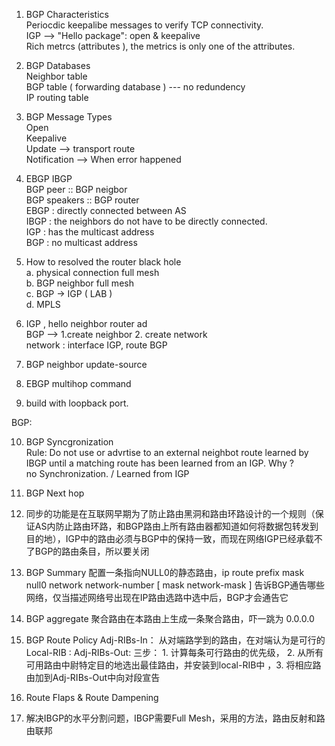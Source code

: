 1. BGP Characteristics    
   Periocdic keepalibe messages to verify TCP connectivity.     
   IGP --> "Hello package": open & keepalive     
   Rich metrcs (attributes ), the metrics is only one of the attributes.    

2. BGP Databases    
   Neighbor table    
   BGP table ( forwarding database )  --- no redundency     
   IP routing table     

3. BGP Message Types    
   Open    
   Keepalive    
   Update --> transport route    
   Notification  --> When error happened    

4. EBGP IBGP    
   BGP peer :: BGP neigbor    
   BGP speakers :: BGP router    
   EBGP : directly connected between AS    
   IBGP : the neighbors do not have to be directly connected.    
   IGP : has the multicast address    
   BGP : no multicast address    

5. How to resolved the router black hole   
   a. physical connection full mesh   
   b. BGP neighbor full mesh   
   c. BGP -> IGP ( LAB )   
   d. MPLS    

6. IGP  , hello neighbor
   router ad   
   BGP --> 1.create neighbor 2. create network   
   network : interface IGP,   route  BGP

7. BGP neighbor update-source   

8.  EBGP multihop command

9.  build with loopback port. 

BGP: 

10. BGP Syncgronization    
    Rule:   Do not use or advrtise to an external neighbot route learned by IBGP until a matching route has been learned from an IGP. Why ?   
    no Synchronization. / Learned from IGP   

11. BGP Next hop

12. 同步的功能是在互联网早期为了防止路由黑洞和路由环路设计的一个规则（保证AS内防止路由环路，和BGP路由上所有路由器都知道如何将数据包转发到目的地），IGP中的路由必须与BGP中的保持一致，而现在网络IGP已经承载不了BGP的路由条目，所以要关闭   

13. BGP  Summary 
 配置一条指向NULL0的静态路由，ip route prefix mask null0
network network-number [ mask network-mask ] 告诉BGP通告哪些网络，仅当描述网络号出现在IP路由选路中选中后，BGP才会通告它

14.  BGP aggregate
聚合路由在本路由上生成一条聚合路由，吓一跳为 0.0.0.0  

15. BGP Route Policy
Adj-RIBs-In： 从对端路学到的路由，在对端认为是可行的
Local-RIB :
Adj-RIBs-Out:
三步： 1. 计算每条可行路由的优先级， 2. 从所有可用路由中尉特定目的地选出最佳路由，并安装到local-RIB中 ，3. 将相应路由加到Adj-RIBs-Out中向对段宣告

16.   Route Flaps  & Route Dampening 
17. 解决IBGP的水平分割问题，IBGP需要Full Mesh，采用的方法，路由反射和路由联邦

